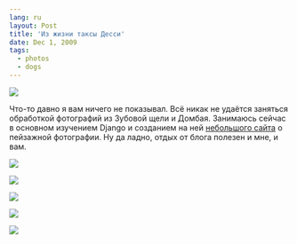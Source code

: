 ```yaml
---
lang: ru
layout: Post
title: 'Из жизни таксы Десси'
date: Dec 1, 2009
tags:
  - photos
  - dogs
---
```


![](photo://_MG_3202)

Что-то давно я вам ничего не показывал. Всё никак не удаётся заняться обработкой фотографий из Зубовой щели и Домбая. Занимаюсь сейчас в основном изучением Django и созданием на ней [небольшого сайта](http://twitter.com/Landscapists) о пейзажной фотографии. Ну да ладно, отдых от блога полезен и мне, и вам.

<!--more-->

![](/images/blog/2009-11-10-5D-3092-Artem-Sapegin.jpg)

![](/images/blog/2009-11-10-5D-3101-Artem-Sapegin.jpg)

![](photo://2009-11-10_5D_3103_Artem_Sapegin)

![](/images/blog/MG-3189.jpg)

![](/images/blog/MG-3193.jpg)
